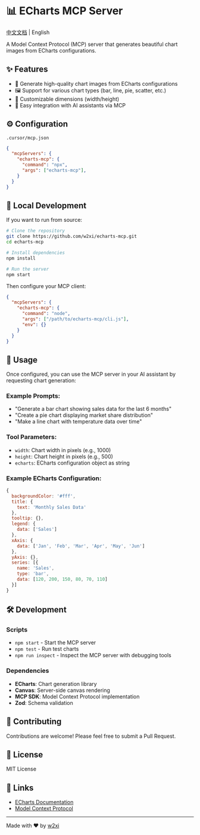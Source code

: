 # 📊 ECharts MCP Server

[中文文档](./README.zh-cn.md) | English

A Model Context Protocol (MCP) server that generates beautiful chart images from ECharts configurations.

## ✨ Features

- 🎨 Generate high-quality chart images from ECharts configurations
- 🖼️ Support for various chart types (bar, line, pie, scatter, etc.)
- 📐 Customizable dimensions (width/height)
- 🎯 Easy integration with AI assistants via MCP

## ⚙️ Configuration

`.cursor/mcp.json`

```json
{
  "mcpServers": {
    "echarts-mcp": {
      "command": "npx",
      "args": ["echarts-mcp"],
    }
  }
}
```

## 🔧 Local Development

If you want to run from source:

```bash
# Clone the repository
git clone https://github.com/w2xi/echarts-mcp.git
cd echarts-mcp

# Install dependencies
npm install

# Run the server
npm start
```

Then configure your MCP client:

```json
{
  "mcpServers": {
    "echarts-mcp": {
      "command": "node",
      "args": ["/path/to/echarts-mcp/cli.js"],
      "env": {}
    }
  }
}
```

## 📖 Usage

Once configured, you can use the MCP server in your AI assistant by requesting chart generation:

### Example Prompts:

- "Generate a bar chart showing sales data for the last 6 months"
- "Create a pie chart displaying market share distribution"
- "Make a line chart with temperature data over time"

### Tool Parameters:

- `width`: Chart width in pixels (e.g., 1000)
- `height`: Chart height in pixels (e.g., 500)
- `echarts`: ECharts configuration object as string

### Example ECharts Configuration:

```javascript
{
  backgroundColor: '#fff',
  title: {
    text: 'Monthly Sales Data'
  },
  tooltip: {},
  legend: {
    data: ['Sales']
  },
  xAxis: {
    data: ['Jan', 'Feb', 'Mar', 'Apr', 'May', 'Jun']
  },
  yAxis: {},
  series: [{
    name: 'Sales',
    type: 'bar',
    data: [120, 200, 150, 80, 70, 110]
  }]
}
```

## 🛠️ Development

### Scripts

- `npm start` - Start the MCP server
- `npm test` - Run test charts
- `npm run inspect` - Inspect the MCP server with debugging tools

### Dependencies

- **ECharts**: Chart generation library
- **Canvas**: Server-side canvas rendering
- **MCP SDK**: Model Context Protocol implementation
- **Zod**: Schema validation

## 🤝 Contributing

Contributions are welcome! Please feel free to submit a Pull Request.

## 📄 License

MIT License

## 🔗 Links

- [ECharts Documentation](https://echarts.apache.org/en/index.html)
- [Model Context Protocol](https://modelcontextprotocol.io/)
---

Made with ❤️ by [w2xi](https://github.com/w2xi) 